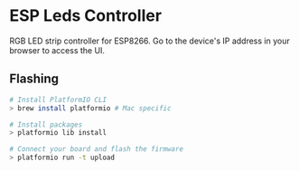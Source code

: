 # ESP Leds Controller

RGB LED strip controller for ESP8266. Go to the device's IP address in your browser to access the UI.

## Flashing

``` sh
# Install PlatformIO CLI
> brew install platformio # Mac specific

# Install packages
> platformio lib install

# Connect your board and flash the firmware
> platformio run -t upload
```


